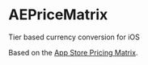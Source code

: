AEPriceMatrix
=============

Tier based currency conversion for iOS

Based on the [App Store Pricing Matrix][priceMatrix].

[priceMatrix]: http://forecomm.mptw.fr/templates/PriceMatrix.html
